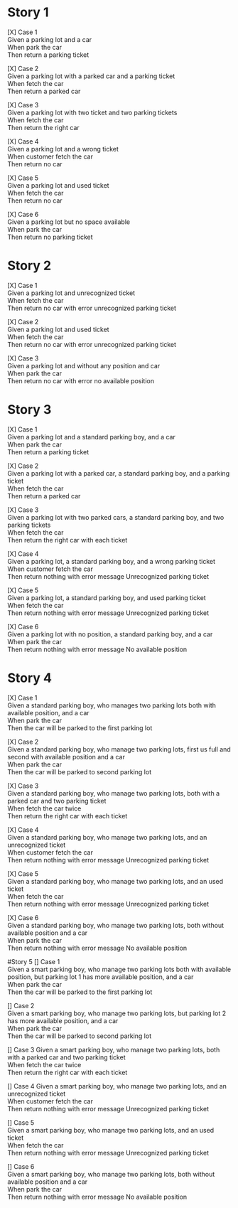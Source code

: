 # Story 1
[X] Case 1  
    Given a parking lot and a car  
    When park the car  
    Then return a parking ticket  

[X] Case 2  
    Given a parking lot with a parked car and a parking ticket  
    When fetch the car  
    Then return a parked car  

[X] Case 3  
    Given a parking lot with two ticket and two parking tickets  
    When fetch the car  
    Then return the right car  

[X] Case 4  
    Given a parking lot and a wrong ticket  
    When customer fetch the car  
    Then return no car

[X] Case 5  
    Given a parking lot and used ticket  
    When fetch the car  
    Then return no car  

[X] Case 6  
    Given a parking lot but no space available  
    When park the car  
    Then return no parking ticket 

# Story 2
[X] Case 1  
    Given a parking lot and unrecognized ticket  
    When fetch the car  
    Then return no car with error unrecognized parking ticket  

[X] Case 2  
    Given a parking lot and used ticket  
    When fetch the car  
    Then return no car with error unrecognized parking ticket 

[X] Case 3  
    Given a parking lot and without any position and car  
    When park the car  
    Then return no car with error no available position

# Story 3
[X] Case 1  
Given a parking lot and a standard parking boy, and a car  
When park the car  
Then return a parking ticket

[X] Case 2  
Given a parking lot with a parked car, a standard parking boy, and a parking ticket  
When fetch the car  
Then return a parked car

[X] Case 3  
Given a parking lot with two parked cars, a standard parking boy, and two parking tickets  
When fetch the car  
Then return the right car with each ticket

[X] Case 4  
Given a parking lot, a standard parking boy, and a wrong parking ticket  
When customer fetch the car  
Then return nothing with error message Unrecognized parking ticket

[X] Case 5  
Given a parking lot, a standard parking boy, and used parking ticket  
When fetch the car  
Then return nothing with error message Unrecognized parking ticket

[X] Case 6  
Given a parking lot with no  position, a standard parking boy, and a car  
When park the car  
Then return nothing with error message No available position

# Story 4
[X] Case 1  
Given a standard parking boy, who manages two parking lots both with available position, and a car  
When park the car  
Then the car will be parked to the first parking lot

[X] Case 2  
Given a standard parking boy, who manage two parking lots, first us full and second with available position and a car  
When park the car  
Then the car will be parked to second parking lot

[X] Case 3  
Given a standard parking boy, who manage two parking lots, both with a parked car and two parking ticket  
When fetch the car twice  
Then return the right car with each ticket

[X] Case 4  
Given a standard parking boy, who manage two parking lots, and an unrecognized ticket  
When customer fetch the car  
Then return nothing with error message Unrecognized parking ticket

[X] Case 5  
Given a standard parking boy, who manage two parking lots, and an used ticket   
When fetch the car  
Then return nothing with error message Unrecognized parking ticket

[X] Case 6  
Given a standard parking boy, who manage two parking lots, both without available position and a car  
When park the car  
Then return nothing with error message No available position

#Story 5
[] Case 1  
Given a smart parking boy, who manage two parking lots both with available position, but parking lot 1 has more available position, and a car  
When park the car  
Then the car will be parked to the first parking lot

[] Case 2  
Given a smart parking boy, who manage two parking lots, but parking lot 2 has more available position, and a car  
When park the car  
Then the car will be parked to second parking lot  

[] Case 3
Given a smart parking boy, who manage two parking lots, both with a parked car and two parking ticket  
When fetch the car twice  
Then return the right car with each ticket  

[] Case 4
Given a smart parking boy, who manage two parking lots, and an unrecognized ticket  
When customer fetch the car  
Then return nothing with error message Unrecognized parking ticket

[] Case 5  
Given a smart parking boy, who manage two parking lots, and an used ticket   
When fetch the car  
Then return nothing with error message Unrecognized parking ticket

[] Case 6  
Given a smart parking boy, who manage two parking lots, both without available position and a car  
When park the car  
Then return nothing with error message No available position
